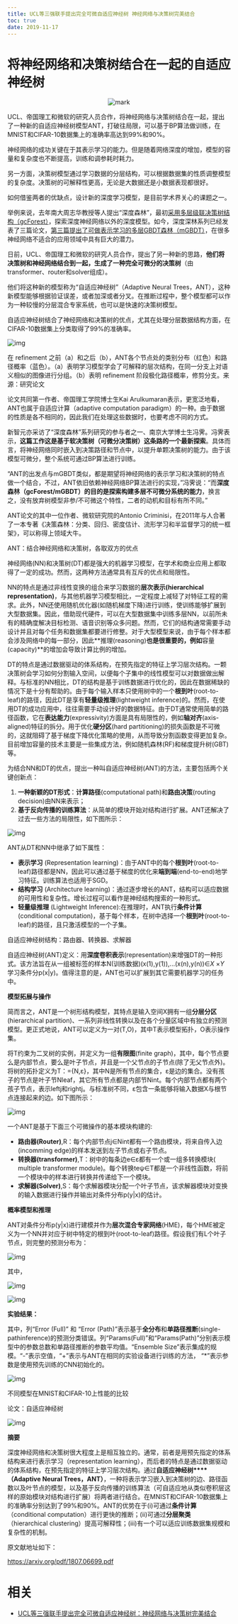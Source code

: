 ```yaml
---
title: UCL等三强联手提出完全可微自适应神经树 神经网络与决策树完美结合
toc: true
date: 2019-11-17
---
```

# 将神经网络和决策树结合在一起的自适应神经树



<center>

![mark](http://images.iterate.site/blog/image/20191104/5haaGzh8tWoz.png?imageslim)

</center>

UCL、帝国理工和微软的研究人员合作，将神经网络与决策树结合在一起，提出了一种新的自适应神经树模型ANT，打破往局限，可以基于BP算法做训练，在MNIST和CIFAR-10数据集上的准确率高达到99%和90%。


神经网络的成功关键在于其表示学习的能力。但是随着网络深度的增加，模型的容量和复杂度也不断提高，训练和调参耗时耗力。



另一方面，决策树模型通过学习数据的分层结构，可以根据数据集的性质调整模型的复杂度。决策树的可解释性更高，无论是大数据还是小数据表现都很好。



如何借鉴两者的优缺点，设计新的深度学习模型，是目前学术界关心的课题之一。



举例来说，去年南大周志华教授等人提出“深度森林”，最初[采用多层级联决策树结构（gcForest）](http://mp.weixin.qq.com/s?__biz=MzI3MTA0MTk1MA==&mid=2651994082&idx=1&sn=3a1f21ab37ea8322c6700f660b71648a&chksm=f1214313c656ca05de3d7b134570470333e2e4d9601548dad6a5bde9842c42444075a01cdfbf&scene=21#wechat_redirect)，探索深度神经网络以外的深度模型。如今，深度深林系列已经发表了三篇论文，[第三篇提出了可做表示学习的多层GBDT森林（mGBDT）](http://mp.weixin.qq.com/s?__biz=MzI3MTA0MTk1MA==&mid=2652019676&idx=1&sn=a01c242b8ae0d210fe031d97ba2fb081&chksm=f121ef2dc656663badfcc6cc13bddbc0d876f8c7547690bb5f18eb256ce0e6c58a5cf5459d61&scene=21#wechat_redirect)，在很多神经网络不适合的应用领域中具有巨大的潜力。



日前，UCL、帝国理工和微软的研究人员合作，提出了另一种新的思路，**他们将决策树和神经网络结合到一起，生成了一种完全可微分的决策树**（由transformer、router和solver组成）。



他们将这种新的模型称为“自适应神经树”（Adaptive Neural Trees，ANT），这种新模型能够根据验证误差，或者加深或者分叉。在推断过程中，整个模型都可以作为一种较慢的分层混合专家系统，也可以是快速的决策树模型。



自适应神经树结合了神经网络和决策树的优点，尤其在处理分层数据结构方面，在CIFAR-10数据集上分类取得了99%的准确率。



![img](https://mmbiz.qpic.cn/mmbiz_png/UicQ7HgWiaUb2ibvCp7fialYrpQPfiaziaqXfc986Z1vuBscxQY7YrT2ah5ia1YZweJpRSibzjDr0ibeZn8e1gYibUItnQYQ/640?wx_fmt=png&tp=webp&wxfrom=5&wx_lazy=1&wx_co=1)

在 refinement 之前（a）和之后（b），ANT各个节点处的类别分布（红色）和路径概率（蓝色）。（a）表明学习模型学会了可解释的层次结构，在同一分支上对语义相似的图像进行分组。（b）表明 refinement 阶段极化路径概率，修剪分支。来源：研究论文



论文共同第一作者、帝国理工学院博士生Kai Arulkumaran表示，更宽泛地看，ANT也属于自适应计算（adaptive computation paradigm）的一种。由于数据的性质是各不相同的，因此我们在处理这些数据时，也要考虑不同的方式。



新智元亦采访了“深度森林”系列研究的参与者之一、南京大学博士生冯霁。冯霁表示，**这篇工作这是基于软决策树（可微分决策树）这条路的一个最新探索**。具体而言，将神经网络同时嵌入到决策路径和节点中，以提升单颗决策树的能力。由于该模型可微分，整个系统可通过BP算法进行训练。



“ANT的出发点与mGBDT类似，都是期望将神经网络的表示学习和决策树的特点做一个结合，不过，ANT依旧依赖神经网络BP算法进行的实现，”冯霁说：“而**深度森林（gcForest/mGBDT）的目的是探索构建多层不可微分系统的能力**，换言之，没有放弃树模型非参/不可微这个特性，二者的动机和目标有所不同。”



ANT论文的其中一位作者、微软研究院的Antonio Criminisi，在2011年与人合著了一本专著《决策森林：分类、回归、密度估计、流形学习和半监督学习的统一框架》，可以称得上领域大牛。



ANT：结合神经网络和决策树，各取双方的优点





神经网络(NN)和决策树(DT)都是强大的机器学习模型，在学术和商业应用上都取得了一定的成功。然而，这两种方法通常具有互斥的优点和局限性。



NN的特点是通过非线性变换的组合来学习数据的**层次表示(hierarchical representation)**，与其他机器学习模型相比，一定程度上减轻了对特征工程的需求。此外，NN还使用随机优化器(如随机梯度下降)进行训练，使训练能够扩展到大型数据集。因此，借助现代硬件，可以在大型数据集中训练多层NN，以前所未有的精确度解决目标检测、语音识别等众多问题。然而，它们的结构通常需要手动设计并且对每个任务和数据集都要进行修整。对于大型模型来说，由于每个样本都会涉及网络中的每一部分，因此**推理(reasoning)**也是很重要的，例如**容量(capacity)**的增加会导致计算比例的增加。



DT的特点是通过数据驱动的体系结构，在预先指定的特征上学习层次结构。一颗决策树会学习如何分割输入空间，以便每个子集中的线性模型可以对数据做出解释。与标准的NN相比，DT的结构是基于训练数据进行优化的，因此在数据稀缺的情况下是十分有帮助的。由于每个输入样本只使用树中的一个**根到叶**(root-to-leaf)的路径，因此DT是享有**轻量级推理**(lightweight inference)的。然而，在使用DT的成功应用中，往往需要手动设计好的数据特征。由于DT通常使用简单的路径函数，它在**表达能力**(expressivity)方面是具有局限性的，例如**轴对齐**(axis-aligned)特征的拆分。用于优化**硬分区**(hard partitioning)的损失函数是不可微的，这就阻碍了基于梯度下降优化策略的使用，从而导致分割函数变得更加复杂。目前增加容量的技术主要是一些集成方法，例如随机森林(RF)和梯度提升树(GBT)等。



为结合NN和DT的优点，提出一种叫自适应神经树(ANT)的方法，主要包括两个关键创新点：



1. **一种新颖的DT形式**：**计算路径**(computational path)和**路由决策**(routing decision)由NN来表示；
2. **基于反向传播的训练算法**：从简单的模块开始对结构进行扩展。ANT还解决了过去一些方法的局限性，如下图所示：



![img](https://mmbiz.qpic.cn/mmbiz_png/UicQ7HgWiaUb2ibvCp7fialYrpQPfiaziaqXfcRB1y7q0tZltAckx4lkIb9pvEQA1ok33MOsWyISrUEreaOgCg6tRLOg/640?wx_fmt=png&tp=webp&wxfrom=5&wx_lazy=1&wx_co=1)



ANT从DT和NN中继承了如下属性：



- **表示学习** (Representation learning)：由于ANT中的每个**根到叶**(root-to-leaf)路径都是NN，因此可以通过基于梯度的优化来**端到端**(end-to-end)地学习特征。训练算法也适用于SGD。
- **结构学习** (Architecture learning)：通过逐步增长的ANT，结构可以适应数据的可用性和复杂性。增长过程可以看作是神经结构搜索的一种形式。
- **轻量级推理** (Lightweight Inference):在推理时，ANT执行**条件计算**(conditional computation)，基于每个样本，在树中选择一个**根到叶**(root-to-leaf)的路径，且只激活模型的一个子集。





自适应神经树结构：路由器、转换器、求解器



自适应神经树(ANT)定义：用**深度卷积表示**(representation)来增强DT的一种形式。该方法旨在从一组被标签的样本N(训练数据)(x(1),y(1)),...(x(n),y(n))∈*X* ×*Y* 学习条件分p(x|y)。值得注意的是，ANT也可以扩展到其它需要机器学习的任务中。



**模型拓展与操作**



简而言之，ANT是一个树形结构模型，其特点是输入空间X拥有一组**分层分区**(hierarchical partition)、一系列非线性转换以及在各个分量区域中有独立的预测模型。更正式地说，ANT可以定义为一对(T,O)，其中T表示模型拓扑，O表示操作集。



将T约束为二叉树的实例，并定义为一组**有限图**(finite graph)，其中，每个节点要么是内部节点，要么是叶子节点，并且是一个父节点的子节点(除了无父节点外)。将树的拓扑定义为T：={N,ε}，其中N是所有节点的集合，ε是边的集合。没有孩子的节点是叶子节Nleaf，其它所有节点都是内部节Nint。每个内部节点都有两个孩子节点，表示leftj和rightj。与标准树不同，ε包含一条能够将输入数据X与根节点连接起来的边。如下图所示：



![img](https://mmbiz.qpic.cn/mmbiz_png/UicQ7HgWiaUb2ibvCp7fialYrpQPfiaziaqXfcbZ8mRNibe3lg1MmZoibDBABJKRKrFGGf4F8QwHdlvpsa4GicenPBJicDjw/640?wx_fmt=png&tp=webp&wxfrom=5&wx_lazy=1&wx_co=1)



一个ANT是基于下面三个可微操作的基本模块构建的:



- **路由器(Router)**,R：每个内部节点j∈Nint都有一个路由模块，将来自传入边(incomming edge)的样本发送到左子节点或右子节点。
- **转换器(transformer)**,T：树中的每条边e∈ε都有一个或一组多转换模块( multiple transformer module)。每个转换teψ∈T都是一个非线性函数，将前一个模块中的样本进行转换并传递给下一个模块。
- **求解器(Solver)**,S：每个求解器模块分配一个叶子节点，该求解器模块对变换的输入数据进行操作并输出对条件分布p(y|x)的估计。



**概率模型和推理**



ANT对条件分布p(y|x)进行建模并作为**层次混合专家网络**(HME)，每个HME被定义为一个NN并对应于树中特定的根到叶(root-to-leaf)路径。假设我们有L个叶子节点，则完整的预测分布为：



![img](https://mmbiz.qpic.cn/mmbiz_png/UicQ7HgWiaUb2ibvCp7fialYrpQPfiaziaqXfcGHBQ0GtPhyibNVuDkPXP9EEEBgPrm20LPTxUibA8FN0Q46yt80aicmMicQ/640?wx_fmt=png&tp=webp&wxfrom=5&wx_lazy=1&wx_co=1)



其中，

![img](https://mmbiz.qpic.cn/mmbiz_png/UicQ7HgWiaUb2ibvCp7fialYrpQPfiaziaqXfc7h6NvZb3ticfVCKY6npycxX9bqAov0zMXKNuHb3cGczqPuzDfZGG0ag/640?wx_fmt=png&tp=webp&wxfrom=5&wx_lazy=1&wx_co=1)

![img](https://mmbiz.qpic.cn/mmbiz_png/UicQ7HgWiaUb2ibvCp7fialYrpQPfiaziaqXfcWb4jfAhluGkGfgibDs2l4sqXhBPApjyKhW3S1NlDic7AUeF3LibfALJAg/640?wx_fmt=png&tp=webp&wxfrom=5&wx_lazy=1&wx_co=1)

**实验结果：**



其中，列“Error (Full)” 和 “Error (Path)”表示基于**全分布**和**单路径推断**(single-pathinference)的预测分类错误。列“Params(Full)”和“Params(Path)”分别表示模型中的参数总数和单路径推断的参数平均值。“Ensemble Size”表示集成的规模。“-”表示空值，“+”表示与ANT在相同的实验设备进行训练的方法， “*”表示参数是使用预先训练的CNN初始化的。





![img](https://mmbiz.qpic.cn/mmbiz_png/UicQ7HgWiaUb2ibvCp7fialYrpQPfiaziaqXfcwticw38WHYwSFicJPdxsLccRZkdtg9lVFTqT7R9kaYnzk4rbFLmPoCWw/640?wx_fmt=png&tp=webp&wxfrom=5&wx_lazy=1&wx_co=1)

不同模型在MNIST和CIFAR-10上性能的比较



论文：自适应神经树



![img](https://mmbiz.qpic.cn/mmbiz_jpg/UicQ7HgWiaUb2ibvCp7fialYrpQPfiaziaqXfc4iaE5kX7a7VTEYXDFdOrM6zQb2hZjmCv2Hcp5YbgGQNCXC4rT6GyFUQ/640?wx_fmt=jpeg&tp=webp&wxfrom=5&wx_lazy=1&wx_co=1)



**摘要**



深度神经网络和决策树很大程度上是相互独立的。通常，前者是用预先指定的体系结构来进行表示学习（representation learning），而后者的特点是通过数据驱动的体系结构，在预先指定的特征上学习层次结构。通过**自适应神经树****（Adaptive Neural Trees，ANT）**，一种将表示学习嵌入到决策树的边、路径函数以及叶节点的模型，以及基于反向传播的训练算法（可自适应地从类似卷积层这样的原始模块对结构进行扩展）将两者进行结合。在MNIST和CIFAR-10数据集上的准确率分别达到了99%和90%。ANT的优势在于(i)可通过**条件计算**（conditional computation）进行更快的推断；(ii)可通过**分层聚类**（hierarchical clustering）提高可解释性；(iii)有一个可以适应训练数据集规模和复杂性的机制。



原文献地址如下：

https://arxiv.org/pdf/1807.06699.pdf


# 相关

- [UCL等三强联手提出完全可微自适应神经树：神经网络与决策树完美结合](https://mp.weixin.qq.com/s?__biz=MzI3MTA0MTk1MA==&mid=2652023171&idx=2&sn=bd3bd4b85110ba47f5ea066caf865676&chksm=f121dd72c656546487d45b479f0975e23f72fb38cedbfe74fbdf97f37182fb93a64bd5c3d754&mpshare=1&scene=1&srcid=07243PQ9qHLeSlbbYe31ioay#rd)
